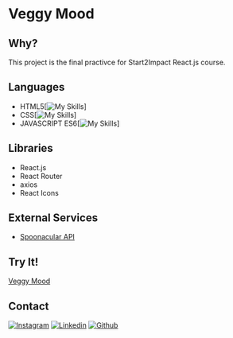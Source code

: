 # Veggy Mood

## Why?
This project is the final practivce for Start2Impact React.js course. 

## Languages
- HTML5[![My Skills](https://skillicons.dev/icons?i=html)]
- CSS[![My Skills](https://skillicons.dev/icons?i=css)]
- JAVASCRIPT ES6[![My Skills](https://skillicons.dev/icons?i=js)]

## Libraries
- React.js
- React Router
- axios
- React Icons

## External Services
- [Spoonacular API](https://spoonacular.com/food-api/docs)

## Try It!
[Veggy Mood](https://giangy25.github.io/Veggy_Mood/)

## Contact
[![Instagram](https://skillicons.dev/icons?i=instagram)](https://www.instagram.com/angiirosi/)
[![Linkedin](https://skillicons.dev/icons?i=linkedin)](https://www.linkedin.com/in/angela-rosace-744925291/)
[![Github](https://skillicons.dev/icons?i=github)](https://github.com/Giangy25?tab=repositories)
 


